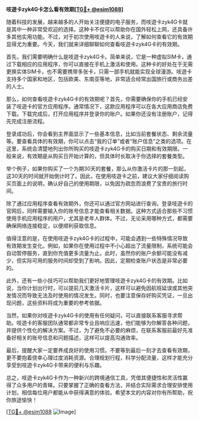 **吱遊卡zyk4G卡怎么看有效期[[TG💪+ @esim1088](https://t.me/s/esim1088)]**

随着科技的发展，越来越多的人开始关注便捷的电子服务，而吱遊卡zyk4G卡就是其中一种非常受欢迎的选择。这种卡不仅可以帮助你在国外轻松上网，还具备许多其他实用功能。不过，对于初次使用吱遊卡的人来说，了解如何查看它的有效期显得尤为重要。今天，我们就来详细聊聊如何查看吱遊卡zyk4G卡的有效期。

首先，我们需要明确什么是吱遊卡zyk4G卡。简单来说，它是一种虚拟SIM卡，通过下载相应的应用程序，你可以直接在手机上激活和使用。这种卡的好处在于无需更换实体SIM卡，也不需要携带多张卡，只需一部手机就能实现全球漫游。吱遊卡支持多个国家和地区，包括欧美、东南亚等地，非常适合经常出国旅行或商务出差的人士。

那么，如何查看吱遊卡zyk4G卡的有效期呢？首先，你需要确保你的手机已经安装了吱遊卡的官方应用程序。通常情况下，这款应用程序可以在各大应用商店免费下载。下载完成后，打开应用程序并登录你的账户。如果你还没有注册账户，记得先完成注册流程。

登录成功后，你会看到主界面显示了一些基本信息，比如当前套餐状态、剩余流量等。要查看具体的有效期，你可以点击“我的订单”或者“账户信息”之类的选项。在这里，系统会清楚地列出你所购买的吱遊卡zyk4G卡的购买日期和有效期限。一般来说，有效期是从购买日开始计算的，但具体时长取决于你选择的套餐类型。

举个例子，如果你购买了一个为期30天的套餐，那么从你激活卡片的那一刻起，这30天的时间就开始倒计时了。因此，在使用吱遊卡之前，建议大家仔细阅读购买页面上的说明，确认好自己的使用期限，以免因为疏忽而浪费了宝贵的旅行时间。

除了通过应用程序查看有效期外，你还可以通过官方网站进行查询。登录吱遊卡的官网后，同样需要输入你的账号信息才能查看相关数据。这种方式适合那些不习惯使用手机应用程序的用户，尤其是老年人群体。不过，无论采用哪种方式，都需要确保网络连接稳定，以便顺利获取信息。

值得注意的是，在使用吱遊卡zyk4G卡的过程中，可能会遇到一些特殊情况导致有效期发生变化。例如，如果你在使用过程中不小心超出了流量限制，系统可能会自动暂停服务，直到你充值更多流量为止。此时，虽然你的账户余额可能没有减少，但实际可用的服务时间却受到了影响。因此，定期检查账户状态是非常必要的。

此外，还有一些小技巧可以帮助我们更好地管理吱遊卡zyk4G卡的有效期。比如说，当你计划出行时，可以提前几天激活卡片，这样可以避免因航班延误或其他突发情况而导致无法及时使用的情况发生。同时，也要注意保存好购买凭证，一旦出现问题，这些资料将成为重要的参考依据。

当然，如果你对吱遊卡zyk4G卡的使用有任何疑问，可以直接联系客服寻求帮助。吱遊卡的客服团队通常都非常专业且响应迅速，他们能够为你解答各种问题，并提供个性化的解决方案。不过，为了避免不必要的麻烦，在联系客服前最好先准备好相关的账号信息和问题描述，这样可以提高沟通效率。

最后，提醒大家一定要养成良好的使用习惯。不要等到最后一刻才去查看有效期，更不要抱着侥幸心理过度消耗资源。合理规划行程，科学分配流量，这样才能充分享受到吱遊卡zyk4G卡带来的便利与乐趣。

总之，吱遊卡zyk4G卡作为一种新兴的跨境通信工具，凭借其便捷性和灵活性赢得了众多用户的青睐。只要掌握了正确的查看方法，并结合实际需求合理安排使用计划，相信每位用户都能从中获得满意的体验。希望本文的内容对你有所帮助，祝你旅途愉快！

[[TG💪+ @esim1088](https://t.me/s/esim1088) ![Image](https://i.postimg.cc/4NQfJmqS/Snipaste-2025-05-13-00-14-12.png)]